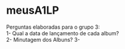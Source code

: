 # meusA1LP
Perguntas elaboradas para o grupo 3:                                                                                                                                     
1- Qual a data de lançamento de cada album?                                                                                                                               
2- Minutagem dos Albuns?
3- 

